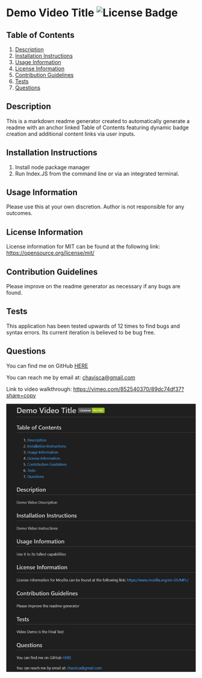 # Demo Video Title ![License Badge](https://img.shields.io/badge/License-MIT-green)
## Table of Contents 
1. [Description](#description)
2. [Installation Instructions](#installation-instructions)
3. [Usage Information](#usage-information)
4. [License Information](#license-information)
5. [Contribution Guidelines](#contribution-guidelines)
6. [Tests](#tests)
7. [Questions](#questions)

## Description
This is a markdown readme generator created to automatically generate a readme with an anchor linked Table of Contents featuring dynamic badge creation and additional content links via user inputs.  

## Installation Instructions
1.  Install node package manager
2.  Run Index.JS from the command line or via an integrated terminal.

## Usage Information
Please use this at your own discretion.  Author is not responsible for any outcomes.  

## License Information
License information for MIT can be found at the following link: 
https://opensource.org/license/mit/

## Contribution Guidelines
Please improve on the readme generator as necessary if any bugs are found.  

## Tests
This application has been tested upwards of 12 times to find bugs and syntax errors.  Its current iteration is believed to be bug free.  

## Questions
You can find me on GitHub [HERE](https://github.com/chavisca) 

You can reach me by email at: chavisca@gmail.com  

Link to video walkthrough:  https://vimeo.com/852540370/89dc74df37?share=copy

![Screenshot](./assets/images/screenshot.jpg?raw=true "Readme Screenshot")
